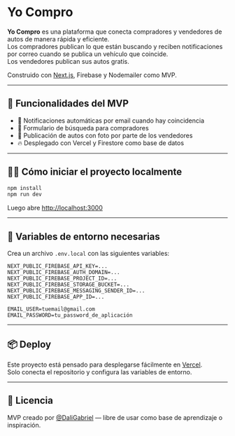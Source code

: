 # Yo Compro

**Yo Compro** es una plataforma que conecta compradores y vendedores de autos de manera rápida y eficiente.  
Los compradores publican lo que están buscando y reciben notificaciones por correo cuando se publica un vehículo que coincide.  
Los vendedores publican sus autos gratis.

Construido con [Next.js](https://nextjs.org), Firebase y Nodemailer como MVP.

---

## 🚀 Funcionalidades del MVP

- 📩 Notificaciones automáticas por email cuando hay coincidencia
- 🔎 Formulario de búsqueda para compradores
- 🚗 Publicación de autos con foto por parte de los vendedores
- 🔥 Desplegado con Vercel y Firestore como base de datos

---

## 🧑‍💻 Cómo iniciar el proyecto localmente

```bash
npm install
npm run dev
```

Luego abre [http://localhost:3000](http://localhost:3000)

---

## 🔐 Variables de entorno necesarias

Crea un archivo `.env.local` con las siguientes variables:

```env
NEXT_PUBLIC_FIREBASE_API_KEY=...
NEXT_PUBLIC_FIREBASE_AUTH_DOMAIN=...
NEXT_PUBLIC_FIREBASE_PROJECT_ID=...
NEXT_PUBLIC_FIREBASE_STORAGE_BUCKET=...
NEXT_PUBLIC_FIREBASE_MESSAGING_SENDER_ID=...
NEXT_PUBLIC_FIREBASE_APP_ID=...

EMAIL_USER=tuemail@gmail.com
EMAIL_PASSWORD=tu_password_de_aplicación
```

---

## 📦 Deploy

Este proyecto está pensado para desplegarse fácilmente en [Vercel](https://vercel.com).  
Solo conecta el repositorio y configura las variables de entorno.

---

## 📄 Licencia

MVP creado por [@DaliGabriel](https://github.com/DaliGabriel) — libre de usar como base de aprendizaje o inspiración.
